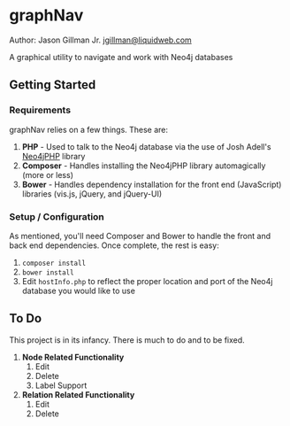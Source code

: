 graphNav
========
Author: Jason Gillman Jr. <jgillman@liquidweb.com>

A graphical utility to navigate and work with Neo4j databases

Getting Started
-------

### Requirements

graphNav relies on a few things. These are:

1. **PHP** - Used to talk to the Neo4j database via the use of Josh Adell's [Neo4jPHP](https://github.com/jadell/neo4jphp/) library
1. **Composer** - Handles installing the Neo4jPHP library automagically (more or less)
1. **Bower** - Handles dependency installation for the front end (JavaScript) libraries (vis.js, jQuery, and jQuery-UI)


### Setup / Configuration

As mentioned, you'll need Composer and Bower to handle the front and back end dependencies. Once complete, the rest is easy:

1. `composer install`
1. `bower install`
1. Edit `hostInfo.php` to reflect the proper location and port of the Neo4j database you would like to use

To Do
-----

This project is in its infancy. There is much to do and to be fixed.

1. **Node Related Functionality**
	1. Edit
	1. Delete
	1. Label Support
1. **Relation Related Functionality**
	1. Edit
	1. Delete
